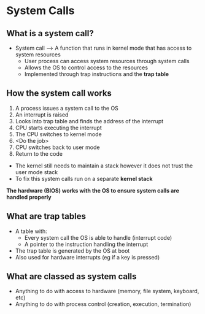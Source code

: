# System Calls 

## What is a system call?
-  System call --> A function that runs in kernel mode that has access to system resources 
	- User process can access system resources through system calls
	- Allows the OS to control access to the resources
	- Implemented through trap instructions and the **trap table**

## How the system call works
1) A process issues a system call to the OS
2) An interrupt is raised 
3) Looks into trap table and finds the address of the interrupt
4) CPU starts executing the interrupt
5) The CPU switches to kernel mode
6) \<Do the job\>
7) CPU switches back to user mode
8) Return to the code

- The kernel still needs to maintain a stack however it does not trust the user mode stack
- To fix this system calls run on a separate **kernel stack**

**The hardware (BIOS) works with the OS to ensure system calls are handled properly**

## What are trap tables
- A table with:
	- Every system call the OS is able to handle (interrupt code)
	- A pointer to the instruction handling the interrupt
- The trap table is generated by the OS at boot
- Also used for hardware interrupts (eg if a key is pressed)

## What are classed as system calls
- Anything to do with access to hardware (memory, file system, keyboard, etc)
- Anything to do with process control (creation, execution, termination)


 

